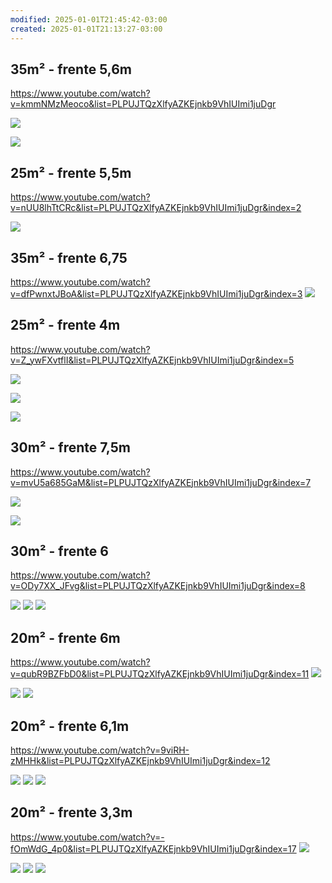 ```yaml
---
modified: 2025-01-01T21:45:42-03:00
created: 2025-01-01T21:13:27-03:00
---
```


## 35m² - frente 5,6m
https://www.youtube.com/watch?v=kmmNMzMeoco&list=PLPUJTQzXlfyAZKEjnkb9VhIUImi1juDgr

![](https://res.cloudinary.com/boloko/image/upload/f_auto/v1735776840/furushow7/image_qjrpsa.png)



![](https://res.cloudinary.com/boloko/image/upload/f_auto/v1735776884/furushow7/image_ypddax.png)


## 25m² - frente 5,5m
https://www.youtube.com/watch?v=nUU8lhTtCRc&list=PLPUJTQzXlfyAZKEjnkb9VhIUImi1juDgr&index=2

![](https://res.cloudinary.com/boloko/image/upload/f_auto/v1735777002/furushow7/image_oilpde.png)


## 35m² - frente 6,75
https://www.youtube.com/watch?v=dfPwnxtJBoA&list=PLPUJTQzXlfyAZKEjnkb9VhIUImi1juDgr&index=3
![](https://res.cloudinary.com/boloko/image/upload/f_auto/v1735777177/furushow7/image_bvl6ew.png)


## 25m² - frente 4m

https://www.youtube.com/watch?v=Z_ywFXvtflI&list=PLPUJTQzXlfyAZKEjnkb9VhIUImi1juDgr&index=5

![](https://res.cloudinary.com/boloko/image/upload/f_auto/v1735777343/furushow7/image_irv0lb.png)

![](https://res.cloudinary.com/boloko/image/upload/f_auto/v1735777377/furushow7/image_wdzslp.png)

![](https://res.cloudinary.com/boloko/image/upload/f_auto/v1735777366/furushow7/image_utnktg.png)


## 30m² - frente 7,5m
https://www.youtube.com/watch?v=mvU5a685GaM&list=PLPUJTQzXlfyAZKEjnkb9VhIUImi1juDgr&index=7

![](https://res.cloudinary.com/boloko/image/upload/f_auto/v1735777503/furushow7/image_cuhv8c.png)

![](https://res.cloudinary.com/boloko/image/upload/f_auto/v1735777551/furushow7/image_ag2lxa.png)


## 30m² - frente 6
https://www.youtube.com/watch?v=ODy7XX_JFvg&list=PLPUJTQzXlfyAZKEjnkb9VhIUImi1juDgr&index=8

![](https://res.cloudinary.com/boloko/image/upload/f_auto/v1735777741/furushow7/image_t27dha.png)
![](https://res.cloudinary.com/boloko/image/upload/f_auto/v1735777752/furushow7/image_kaqs0s.png)
![](https://res.cloudinary.com/boloko/image/upload/f_auto/v1735777922/furushow7/image_n1bfxv.png)


## 20m² - frente 6m

https://www.youtube.com/watch?v=qubR9BZFbD0&list=PLPUJTQzXlfyAZKEjnkb9VhIUImi1juDgr&index=11
![](https://res.cloudinary.com/boloko/image/upload/f_auto/v1735778114/furushow7/image_unzux4.png)

![](https://res.cloudinary.com/boloko/image/upload/f_auto/v1735778140/furushow7/image_vckiqq.png)
![](https://res.cloudinary.com/boloko/image/upload/f_auto/v1735778147/furushow7/image_ktggbo.png)


## 20m² - frente 6,1m
https://www.youtube.com/watch?v=9viRH-zMHHk&list=PLPUJTQzXlfyAZKEjnkb9VhIUImi1juDgr&index=12

![](https://res.cloudinary.com/boloko/image/upload/f_auto/v1735778287/furushow7/image_almhpu.png)
![](https://res.cloudinary.com/boloko/image/upload/f_auto/v1735778315/furushow7/image_e4ez7e.png)
![](https://res.cloudinary.com/boloko/image/upload/f_auto/v1735778352/furushow7/image_tgzaoh.png)


## 20m² - frente 3,3m

https://www.youtube.com/watch?v=-fOmWdG_4p0&list=PLPUJTQzXlfyAZKEjnkb9VhIUImi1juDgr&index=17
![](https://res.cloudinary.com/boloko/image/upload/f_auto/v1735778542/furushow7/image_i427kv.png)

![](https://res.cloudinary.com/boloko/image/upload/f_auto/v1735778477/furushow7/image_wgjlbf.png)
![](https://res.cloudinary.com/boloko/image/upload/f_auto/v1735778486/furushow7/image_oicb56.png)
![](https://res.cloudinary.com/boloko/image/upload/f_auto/v1735778523/furushow7/image_xbehxl.png)
